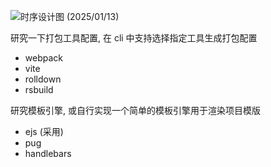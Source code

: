 ![时序设计图 (2025/01/13)](https://www.plantuml.com/plantuml/svg/jLNHJXD157sVhnXUQW8XCJxsmV0Xlenbn2RjRjcTzS7qGP5YGIfL6XGAr2ObraGAYKYXA_8pExFRl_0ETxlkBak065zxppttd3FtRkTimIpXb4jaIZpdPKuh9LOqo5J5OWjbHWKtNr9XEPoG2k2AXMA56OBwhRwg3ocpgMDpAr6I7ouyjnTqrtMrK2gIWca8oopHuETGZPhwLzCgBi2CHOSxdCfVI-hmm7DTkTRLHRP8vfbWJvaDjSFFSgclVxM5QV6_1TNlghrBjVNMSq_z7wxlTZH8FBCpLAPH3g380wfMluB8I6smlADslnDjXyu-ri9fFe4XEVWDIYW5YYWk8XZN6lx5G3FBLW-yejsGDcn5uz0R7By1SGb83eiQnXRfp0mCgBUbEy9adXZ1-w7Ss4BZUWgQawjwgZVgUQEFf5fzzB1QrKK4ZxldVdiWcms2t77rY4Yhn-fiGkfbIxRtqq1M4jGxQ-WCTllow3mQvUyiJo05KNp110-f8WsOxfN3uFUch1r4lQdqKzNe0I8YUA3sYTew3WVEy_H8RipZKs_AzPeS7iZQSFngLRtxTar_778l2yWNRq-vo01a6TbemYFYcsB73NRkj2KeFzoL70013iU1cSVtoEB2iOp4EH64JpO11gnimpDuPoVgqodklCuKxqbrLzJ-wGsPOl5UQSRvCdD4mCq9OlrViaE6_veTRAtixM0guUaQ9aXb1SkqRPhF0a0RJa8DSh2kwishUOaOia3GYhD3mikkUdsKyKd80EdMmVvukuR-_5O726_BKNqvLuq1yc07tZ2ccVu49UQ5oI7pvDiJHs32M4NkZEGdou0bMJ-EFq16PaZakvjghmEMqztN_qPkIo1EaEqQHy9jX22i9dqdd3cmWjFJ-JjeGtz8X6YO9DSwauL5doXLkqKfk2k0ztiZ92Mvr87c4r0o1oVbb4j_0000)

研究一下打包工具配置, 在 cli 中支持选择指定工具生成打包配置

- webpack
- vite
- rolldown
- rsbuild

研究模板引擎, 或自行实现一个简单的模板引擎用于渲染项目模版

- ejs (采用)
- pug
- handlebars
